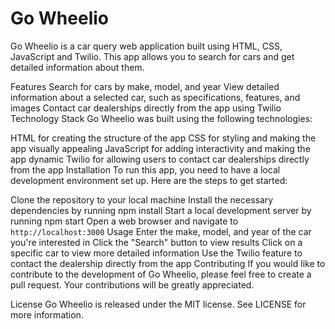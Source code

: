 
# Go Wheelio

Go Wheelio is a car query web application built using HTML, CSS, JavaScript and Twilio. This app allows you to search for cars and get detailed information about them.

Features
Search for cars by make, model, and year
View detailed information about a selected car, such as specifications, features, and images
Contact car dealerships directly from the app using Twilio
Technology Stack
Go Wheelio was built using the following technologies:

HTML for creating the structure of the app
CSS for styling and making the app visually appealing
JavaScript for adding interactivity and making the app dynamic
Twilio for allowing users to contact car dealerships directly from the app
Installation
To run this app, you need to have a local development environment set up. Here are the steps to get started:

Clone the repository to your local machine
Install the necessary dependencies by running npm install
Start a local development server by running npm start
Open a web browser and navigate to `http://localhost:3000`
Usage
Enter the make, model, and year of the car you're interested in
Click the "Search" button to view results
Click on a specific car to view more detailed information
Use the Twilio feature to contact the dealership directly from the app
Contributing
If you would like to contribute to the development of Go Wheelio, please feel free to create a pull request. Your contributions will be greatly appreciated.

License
Go Wheelio is released under the MIT license. See LICENSE for more information.
